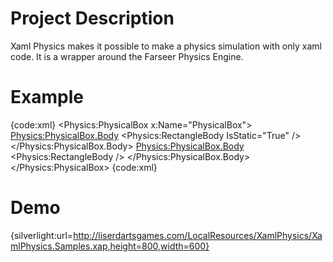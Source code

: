 # Project Description
Xaml Physics makes it possible to make a physics simulation with only xaml code. It is a wrapper around the Farseer Physics Engine.

# Example
{code:xml}
<Physics:PhysicalBox x:Name="PhysicalBox">
    <Rectangle Canvas.Top="100" Canvas.Left="0" Width="400" Height="30" Fill="Black">
        <Physics:PhysicalBox.Body>
            <Physics:RectangleBody IsStatic="True" />
        </Physics:PhysicalBox.Body>
    </Rectangle>
    <Rectangle Canvas.Top="0" Canvas.Left="20" Width="10" Height="10" Fill="Black">
        <Physics:PhysicalBox.Body>
            <Physics:RectangleBody />
        </Physics:PhysicalBox.Body>
    </Rectangle>
</Physics:PhysicalBox>
{code:xml}

# Demo
{silverlight:url=http://liserdartsgames.com/LocalResources/XamlPhysics/XamlPhysics.Samples.xap,height=800,width=600}